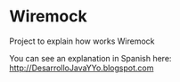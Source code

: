# Wiremock

Project to explain how works Wiremock

You can see an explanation in Spanish here: http://DesarrolloJavaYYo.blogspot.com
